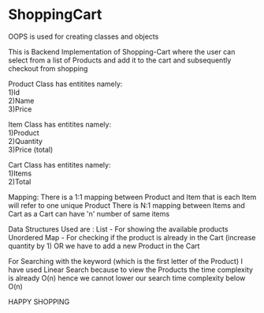 # ShoppingCart

OOPS is used for creating classes and objects

This is Backend Implementation of Shopping-Cart where the user can select from a list of Products and add it to the cart and subsequently checkout from shopping

Product Class has entitites namely:  
1)Id  
2)Name  
3)Price  

Item Class has entitites namely:  
1)Product  
2)Quantity  
3)Price (total)  

Cart Class has entitites namely:  
1)Items  
2)Total  

Mapping: 
There is a 1:1 mapping between Product and Item that is each Item will refer to one unique Product 
There is N:1 mapping between Items and Cart as a Cart can have 'n' number of same items 

Data Structures Used are : 
List - For showing the available products 
Unordered Map - For checking if the product is already in the Cart (increase quantity by 1) OR we have to add a new Product in the Cart 

For Searching with the keyword (which is the first letter of the Product) I have used Linear Search because to view the Products the time complexity is already O(n) hence we cannot lower our search time complexity below O(n) 

HAPPY SHOPPING
